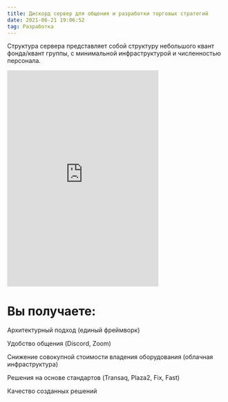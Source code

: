 ```yaml
---
title: Дискорд сервер для общения и разработки торговых стратегий
date: 2021-06-21 19:06:52
tag: Разработка
---
```



Структура сервера представляет собой структуру небольшого квант фонда/квант группы, с минимальной инфраструктурой и численностью персонала.


<iframe src="https://discord.com/widget?id=845947068874096660&theme=dark" width="350" height="500" allowtransparency="true" frameborder="0" sandbox="allow-popups allow-popups-to-escape-sandbox allow-same-origin allow-scripts"></iframe>

# Вы получаете:

Архитектурный подход (единый фреймворк)

Удобство общения (Discord, Zoom)

Снижение совокупной стоимости владения оборудования (облачная инфраструктура)

Решения на основе стандартов (Transaq, Plaza2, Fix, Fast)

Качество созданных решений
